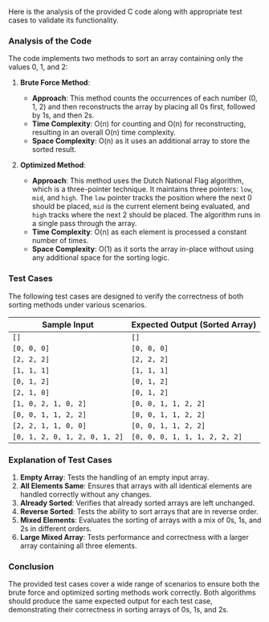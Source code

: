 

Here is the analysis of the provided C code along with appropriate test cases to validate its functionality.

### Analysis of the Code

The code implements two methods to sort an array containing only the values 0, 1, and 2:

1. **Brute Force Method**:
   - **Approach**: This method counts the occurrences of each number (0, 1, 2) and then reconstructs the array by placing all 0s first, followed by 1s, and then 2s.
   - **Time Complexity**: O(n) for counting and O(n) for reconstructing, resulting in an overall O(n) time complexity.
   - **Space Complexity**: O(n) as it uses an additional array to store the sorted result.

2. **Optimized Method**:
   - **Approach**: This method uses the Dutch National Flag algorithm, which is a three-pointer technique. It maintains three pointers: `low`, `mid`, and `high`. The `low` pointer tracks the position where the next 0 should be placed, `mid` is the current element being evaluated, and `high` tracks where the next 2 should be placed. The algorithm runs in a single pass through the array.
   - **Time Complexity**: O(n) as each element is processed a constant number of times.
   - **Space Complexity**: O(1) as it sorts the array in-place without using any additional space for the sorting logic.

### Test Cases

The following test cases are designed to verify the correctness of both sorting methods under various scenarios.

| Sample Input                     | Expected Output (Sorted Array) |
|----------------------------------|--------------------------------|
| `[]`                             | `[]`                          |
| `[0, 0, 0]`                     | `[0, 0, 0]`                    |
| `[2, 2, 2]`                     | `[2, 2, 2]`                    |
| `[1, 1, 1]`                     | `[1, 1, 1]`                    |
| `[0, 1, 2]`                     | `[0, 1, 2]`                    |
| `[2, 1, 0]`                     | `[0, 1, 2]`                    |
| `[1, 0, 2, 1, 0, 2]`           | `[0, 0, 1, 1, 2, 2]`           |
| `[0, 0, 1, 1, 2, 2]`           | `[0, 0, 1, 1, 2, 2]`           |
| `[2, 2, 1, 1, 0, 0]`           | `[0, 0, 1, 1, 2, 2]`           |
| `[0, 1, 2, 0, 1, 2, 0, 1, 2]`| `[0, 0, 0, 1, 1, 1, 2, 2, 2]`|

### Explanation of Test Cases

1. **Empty Array**: Tests the handling of an empty input array.
2. **All Elements Same**: Ensures that arrays with all identical elements are handled correctly without any changes.
3. **Already Sorted**: Verifies that already sorted arrays are left unchanged.
4. **Reverse Sorted**: Tests the ability to sort arrays that are in reverse order.
5. **Mixed Elements**: Evaluates the sorting of arrays with a mix of 0s, 1s, and 2s in different orders.
6. **Large Mixed Array**: Tests performance and correctness with a larger array containing all three elements.

### Conclusion

The provided test cases cover a wide range of scenarios to ensure both the brute force and optimized sorting methods work correctly. Both algorithms should produce the same expected output for each test case, demonstrating their correctness in sorting arrays of 0s, 1s, and 2s.